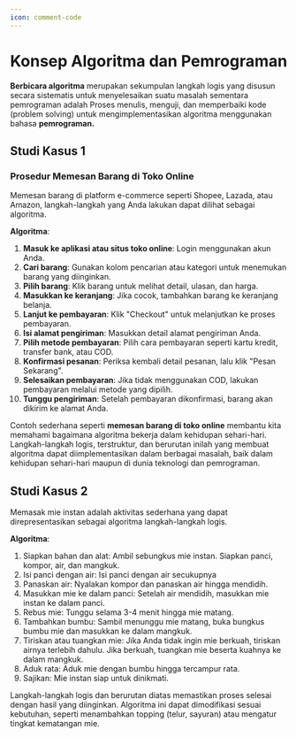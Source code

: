 ```yaml
---
icon: comment-code
---
```


# Konsep Algoritma dan Pemrograman

**Berbicara algoritma** merupakan sekumpulan langkah logis yang disusun secara sistematis untuk menyelesaikan suatu masalah sementara pemrograman adalah Proses menulis, menguji, dan memperbaiki kode (problem solving) untuk mengimplementasikan algoritma menggunakan bahasa **pemrograman.**

## Studi Kasus 1

### Prosedur Memesan Barang di Toko Online

Memesan barang di platform e-commerce seperti Shopee, Lazada, atau Amazon, langkah-langkah yang Anda lakukan dapat dilihat sebagai algoritma.

**Algoritma**:

1. **Masuk ke aplikasi atau situs toko online**: Login menggunakan akun Anda.
2. **Cari barang**: Gunakan kolom pencarian atau kategori untuk menemukan barang yang diinginkan.
3. **Pilih barang**: Klik barang untuk melihat detail, ulasan, dan harga.
4. **Masukkan ke keranjang**: Jika cocok, tambahkan barang ke keranjang belanja.
5. **Lanjut ke pembayaran**: Klik "Checkout" untuk melanjutkan ke proses pembayaran.
6. **Isi alamat pengiriman**: Masukkan detail alamat pengiriman Anda.
7. **Pilih metode pembayaran**: Pilih cara pembayaran seperti kartu kredit, transfer bank, atau COD.
8. **Konfirmasi pesanan**: Periksa kembali detail pesanan, lalu klik "Pesan Sekarang".
9. **Selesaikan pembayaran**: Jika tidak menggunakan COD, lakukan pembayaran melalui metode yang dipilih.
10. **Tunggu pengiriman**: Setelah pembayaran dikonfirmasi, barang akan dikirim ke alamat Anda.

Contoh sederhana seperti **memesan barang di toko online** membantu kita memahami bagaimana algoritma bekerja dalam kehidupan sehari-hari. Langkah-langkah logis, terstruktur, dan berurutan inilah yang membuat algoritma dapat diimplementasikan dalam berbagai masalah, baik dalam kehidupan sehari-hari maupun di dunia teknologi dan pemrograman.

## Studi Kasus 2

Memasak mie instan adalah aktivitas sederhana yang dapat direpresentasikan sebagai algoritma langkah-langkah logis.

**Algoritma**:

1. Siapkan bahan dan alat: Ambil sebungkus mie instan. Siapkan panci, kompor, air, dan mangkuk.
2. Isi panci dengan air: Isi panci dengan air secukupnya
3. Panaskan air: Nyalakan kompor dan panaskan air hingga mendidih.
4. Masukkan mie ke dalam panci: Setelah air mendidih, masukkan mie instan ke dalam panci.
5. Rebus mie: Tunggu selama 3-4 menit hingga mie matang.
6. Tambahkan bumbu: Sambil menunggu mie matang, buka bungkus bumbu mie dan masukkan ke dalam mangkuk.
7. Tiriskan atau tuangkan mie: Jika Anda tidak ingin mie berkuah, tiriskan airnya terlebih dahulu. Jika berkuah, tuangkan mie beserta kuahnya ke dalam mangkuk.
8. Aduk rata: Aduk mie dengan bumbu hingga tercampur rata.
9. Sajikan: Mie instan siap untuk dinikmati.

Langkah-langkah logis dan berurutan diatas memastikan proses selesai dengan hasil yang diinginkan. Algoritma ini dapat dimodifikasi sesuai kebutuhan, seperti menambahkan topping (telur, sayuran) atau mengatur tingkat kematangan mie.
